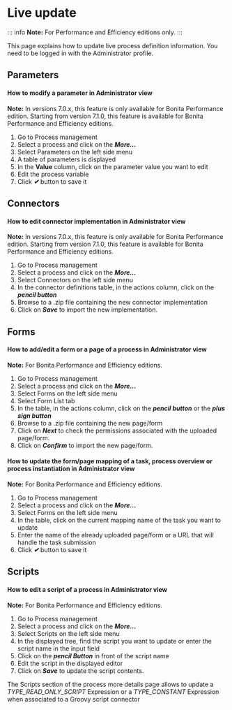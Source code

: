 # Live update

::: info
**Note:** For Performance and Efficiency editions only.
:::

This page explains how to update live process definition information. You need to be logged in with the Administrator profile.

## Parameters

#### How to modify a parameter in Administrator view  

**Note:** In versions 7.0.x, this feature is only available for Bonita Performance edition. Starting from version 7.1.0, this feature is available for Bonita Performance and Efficiency editions. 

1. Go to Process management
2. Select a process and click on the _**More...**_
3. Select Parameters on the left side menu
4. A table of parameters is displayed
5. In the **Value** column, click on the parameter value you want to edit
6. Edit the process variable
7. Click _**✔**_ button to save it

## Connectors

#### How to edit connector implementation in Administrator view  

**Note:** In versions 7.0.x, this feature is only available for Bonita Performance edition. Starting from version 7.1.0, this feature is available for Bonita Performance and Efficiency editions. 

1. Go to Process management
2. Select a process and click on the _**More...**_
3. Select Connectors on the left side menu
4. In the connector definitions table, in the actions column, click on the _**pencil button**_
5. Browse to a .zip file containing the new connector implementation
6. Click on _**Save**_ to import the new implementation.

## Forms

#### How to add/edit a form or a page of a process in Administrator view

**Note:** For Bonita Performance and Efficiency editions. 

1. Go to Process management
2. Select a process and click on the _**More...**_
3. Select Forms on the left side menu
4. Select Form List tab
5. In the table, in the actions column, click on the _**pencil button**_ or the _**plus sign button**_
6. Browse to a .zip file containing the new page/form
7. Click on _**Next**_ to check the permissions associated with the uploaded page/form.
8. Click on _**Confirm**_ to import the new page/form.

#### How to update the form/page mapping of a task, process overview or process instantiation in Administrator view

**Note:** For Bonita Performance and Efficiency editions.

1. Go to Process management
2. Select a process and click on the _**More...**_
3. Select Forms on the left side menu
4. In the table, click on the current mapping name of the task you want to update
5. Enter the name of the already uploaded page/form or a URL that will handle the task submission
6. Click _**✔**_ button to save it

## Scripts

#### How to edit a script of a process in Administrator view

**Note:** For Bonita Performance and Efficiency editions.

1. Go to Process management
2. Select a process and click on the _**More...**_
3. Select Scripts on the left side menu
4. In the displayed tree, find the script you want to update or enter the script name in the înput field
5. Click on the _**pencil Button**_ in front of the script name
6. Edit the script in the displayed editor
7. Click on _**Save**_ to update the script contents.

The Scripts section of the process more details page allows to update a _TYPE\_READ\_ONLY\_SCRIPT_ Expression or a _TYPE\_CONSTANT_ Expression when associated to a Groovy script connector
